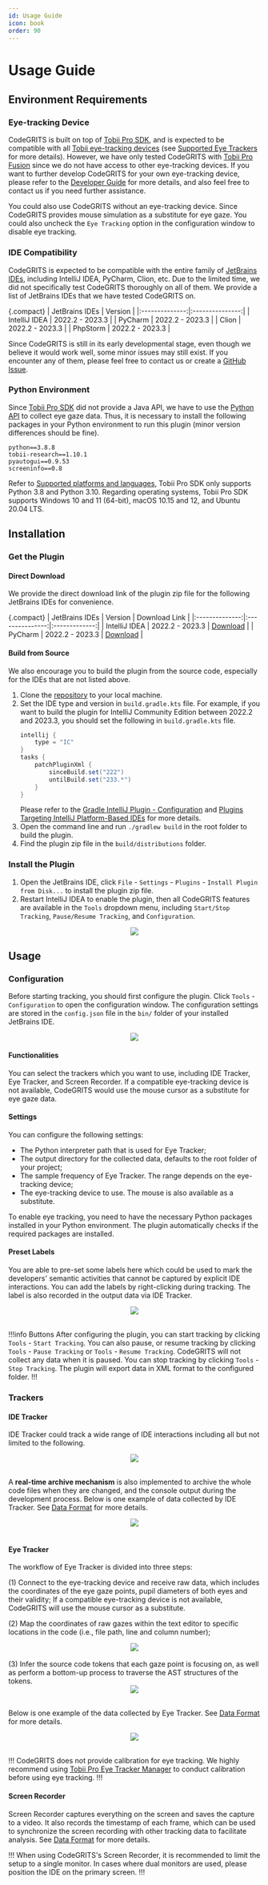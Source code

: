 ```yaml
---
id: Usage Guide
icon: book
order: 90
---
```


# Usage Guide

## Environment Requirements

### Eye-tracking Device

CodeGRITS is built on top
of [Tobii Pro SDK](https://www.tobii.com/products/software/applications-and-developer-kits/tobii-pro-sdk/), and is
expected to be compatible with all [Tobii eye-tracking devices](https://www.tobii.com/)
(see [Supported Eye Trackers](https://developer.tobiipro.com/tobiiprosdk/supportedeyetrackers.html) for more details).
However, we have only tested CodeGRITS
with [Tobii Pro Fusion](https://www.tobii.com/products/eye-trackers/screen-based/tobii-pro-fusion) since we do not have
access to other eye-tracking devices. If you want to further develop CodeGRITS for your own eye-tracking device,
please refer to the [Developer Guide](developer.md) for more details, and also feel free to contact us if you need
further assistance.

You could also use CodeGRITS without an eye-tracking device. Since CodeGRITS provides mouse simulation as a substitute
for eye gaze. You could also uncheck the `Eye Tracking` option in the configuration window to disable eye tracking.

### IDE Compatibility

CodeGRITS is expected to be compatible with the entire family of [JetBrains IDEs](https://www.jetbrains.com/), including
IntelliJ IDEA, PyCharm, Clion, etc. Due to the limited time, we did not specifically test CodeGRITS thoroughly on all
of them. We provide a list of JetBrains IDEs that we have tested CodeGRITS on.

{.compact}
| JetBrains IDEs | Version |
|:--------------:|:---------------:|
| IntelliJ IDEA | 2022.2 - 2023.3 |
| PyCharm | 2022.2 - 2023.3 |
| Clion | 2022.2 - 2023.3 |
| PhpStorm | 2022.2 - 2023.3 |

Since CodeGRITS is still in its early developmental stage, even though we believe it would work well, some minor
issues may still exist. If you encounter any of them, please feel free to contact us or create
a [GitHub Issue](https://github.com/codegrits/CodeGRITS/issues).

### Python Environment

Since [Tobii Pro SDK](https://developer.tobiipro.com/tobiiprosdk.html) did not provide a Java API, we have to use
the [Python API](https://developer.tobiipro.com/python.html) to collect eye gaze data. Thus, it is
necessary to install the following packages in your Python environment to run this plugin (minor version differences
should be fine).

```
python==3.8.8
tobii-research==1.10.1
pyautogui==0.9.53
screeninfo==0.8
```

Refer to [Supported platforms and languages](https://developer.tobiipro.com/tobiiprosdk/platform-and-language.html),
Tobii Pro SDK only supports Python 3.8 and Python 3.10. Regarding operating systems, Tobii Pro SDK supports Windows
10 and 11 (64-bit), macOS 10.15 and 12, and Ubuntu 20.04 LTS.

## Installation

### Get the Plugin

#### Direct Download

We provide the direct download link of the plugin zip file for the following JetBrains IDEs for convenience.

{.compact}
| JetBrains IDEs | Version | Download Link |
|:--------------:|:---------------:|:-------------:|
| IntelliJ IDEA | 2022.2 - 2023.3 | [Download](https://drive.google.com/file/d/1Ineo7c6UEjJVMJD_cyk5YkpxnW3CjRRB/view?usp=drive_link)  |
| PyCharm | 2022.2 - 2023.3 | [Download](https://drive.google.com/file/d/1IEkFM9S8YsN_Uo7No6mFYZ-DkCqnQRly/view?usp=drive_link)  |

#### Build from Source

We also encourage you to build the plugin from the source code, especially for the IDEs that are not listed above.

1. Clone the [repository](https://github.com/codegrits/CodeGRITS) to your local machine.
2. Set the IDE type and version in `build.gradle.kts` file. For example, if you want to build the plugin for IntelliJ
   Community Edition between 2022.2 and
   2023.3, you should set the following in `build.gradle.kts` file.
   ```groovy #2,6-7
   intellij {
       type = "IC"
   }
   tasks {
       patchPluginXml {
           sinceBuild.set("222")
           untilBuild.set("233.*")
       }
   }
   ```
   Please refer to
   the [Gradle IntelliJ Plugin - Configuration](https://plugins.jetbrains.com/docs/intellij/tools-gradle-intellij-plugin.html#configuration)
   and [Plugins Targeting IntelliJ Platform-Based IDEs](https://plugins.jetbrains.com/docs/intellij/dev-alternate-products.html)
   for more details.
3. Open the command line and run `./gradlew build` in the root folder to build the plugin.
4. Find the plugin zip file in the `build/distributions` folder.

### Install the Plugin

1. Open the JetBrains IDE, click `File` - `Settings` - `Plugins` - `Install Plugin from Disk...` to install the plugin
   zip file.
2. Restart IntelliJ IDEA to enable the plugin, then all CodeGRITS features are available in the `Tools` dropdown menu,
   including `Start/Stop Tracking`, `Pause/Resume Tracking`, and `Configuration`.

<div style="text-align: center;">
    <img src="../static/toolbar.png" style="max-width: 100%; height: auto;">
</div>

## Usage

### Configuration

Before starting tracking, you should first configure the plugin. Click `Tools` - `Configuration` to open
the configuration window. The configuration settings are stored in the `config.json` file in the `bin/` folder of
your installed JetBrains IDE.

<div style="text-align: center;">
    <img src="../static/config.png" style="max-width: 50%; height: auto;">
</div>

#### Functionalities

You can select the trackers which you want to use, including IDE Tracker, Eye Tracker, and Screen Recorder. If a
compatible eye-tracking device is not available, CodeGRITS would use the mouse cursor as a substitute for eye gaze data.

#### Settings

You can configure the following settings:

- The Python interpreter path that is used for Eye Tracker;
- The output directory for the collected data, defaults to the root folder of your project;
- The sample frequency of Eye Tracker. The range depends on the eye-tracking device;
- The eye-tracking device to use. The mouse is also available as a substitute.

To enable eye tracking, you need to have the necessary Python packages installed in your
Python environment. The plugin automatically checks if the required packages are installed.

#### Preset Labels

You are able to pre-set some labels here which could be used to mark the developers' semantic activities that cannot
be captured by explicit IDE interactions. You can add the labels by right-clicking during tracking. The label is also
recorded in the output data via IDE Tracker.

<div style="text-align: center;">
    <img src="../static/add-label.png" style="max-width: 50%; height: auto;">
</div><br>

!!!info Buttons
After configuring the plugin, you can start tracking by clicking `Tools` - `Start Tracking`. You can also pause,
or resume tracking by clicking `Tools` - `Pause Tracking` or `Tools` - `Resume Tracking`. CodeGRITS will not collect
any data when it is paused. You can stop tracking by clicking `Tools` - `Stop Tracking`. The plugin will export data
in XML format to the configured folder.
!!!

### Trackers

#### IDE Tracker

IDE Tracker could track a wide range of IDE interactions including all but not limited to the following.

<div style="text-align: center;">
    <img src="../static/ide-tracker.png" style="max-width: 60%; height: auto;"><br><br>
</div>

A **real-time archive mechanism** is also implemented to archive the whole code files when they
are changed, and the console output during the development process. Below is one example of data collected by IDE
Tracker. See [Data Format](data.md) for more details.

<div style="text-align: center;">
    <img src="../static/ide-data.png" style="max-width: 100%; height: auto;"><br><br>
</div>

#### Eye Tracker

The workflow of Eye Tracker is divided into three steps:

(1) Connect to the eye-tracking device and receive raw data,
which includes the coordinates of the eye gaze points, pupil diameters of both eyes and their validity;
If a compatible eye-tracking device is not available, CodeGRITS will use the mouse cursor as a substitute.

(2) Map the coordinates of raw gazes within the text editor to specific locations in the code (i.e., file path, line and
column number);
<div style="text-align: center;">
    <img src="../static/eye-tracker.png" style="max-width: 100%; height: auto;"><br><br>
</div>
(3) Infer the source code tokens that each gaze point is focusing on, as well as perform a bottom-up
   process to traverse the AST structures of the tokens.
<div style="text-align: center;">
    <img src="../static/ast.png" style="max-width: 100%; height: auto;"><br><br>
</div>

Below is one example of the data collected by Eye Tracker. See [Data Format](data.md) for more details.
<div style="text-align: center;">
    <img src="../static/eye-data.png" style="max-width: 100%; height: auto;"><br><br>
</div>

!!!
CodeGRITS does not provide calibration for eye tracking.
We highly recommend
using [Tobii Pro Eye Tracker Manager](https://www.tobii.com/products/software/applications-and-developer-kits/tobii-pro-eye-tracker-manager#downloads)
to conduct calibration before using eye tracking.
!!!

#### Screen Recorder

Screen Recorder captures everything on the screen and saves the capture to a video. It also records the timestamp of
each frame, which can be used to synchronize the screen recording with other tracking data to facilitate analysis.
See [Data Format](data.md) for more details.

!!!
When using CodeGRITS's Screen Recorder, it is recommended to limit the setup to a single monitor. In cases where dual
monitors are used, please position the IDE on the primary screen.
!!!